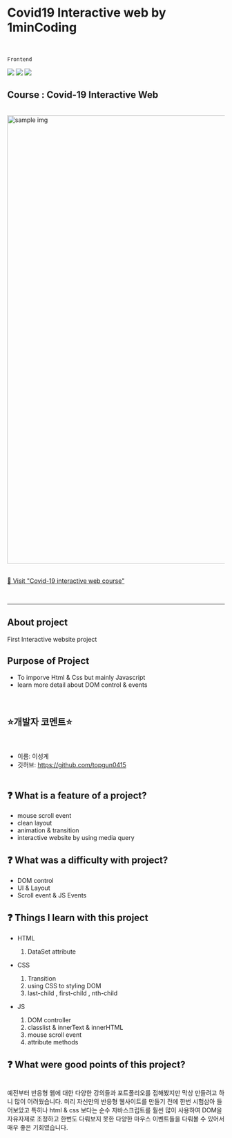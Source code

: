 <!-- @format -->

# Covid19 Interactive web by 1minCoding

 <br>
 
`Frontend`

<img src="https://img.shields.io/badge/HTML5-E34F26.svg?&style=for-the-badge&logo=HTML5&logoColor=white" /> <img src="https://img.shields.io/badge/CSS3-1572B6.svg?&style=for-the-badge&logo=CSS3&logoColor=white" /> <img src="https://img.shields.io/badge/javascript-F7DF1E.svg?&style=for-the-badge&logo=javascript&logoColor=black" />

## Course : Covid-19 Interactive Web
<br>
<img width="1035" alt="sample img" src="https://user-images.githubusercontent.com/82861521/153161842-0000b6d9-3dad-4b1a-b59f-b3a135ff9d94.png">
<br>
<br>

[🚗 Visit "Covid-19 interactive web course"](https://topgun0415.github.io/bbc-covid19-1mincoding/)

<br>

---

## About project

First Interactive website project

## Purpose of Project

- To imporve Html & Css but mainly Javascript
- learn more detail about DOM control & events

</br>

## ⭐️개발자 코멘트⭐️

</br>

- 이름: 이성계
- 깃허브: https://github.com/topgun0415
  </br>
  </br>

## ❓ What is a feature of a project?

- mouse scroll event
- clean layout
- animation & transition
- interactive website by using media query
  </br>

## ❓ What was a difficulty with project?

- DOM control
- UI & Layout
- Scroll event & JS Events
  </br>

## ❓ Things I learn with this project

- HTML <br />

  1. DataSet attribute

- CSS <br />
  1. Transition
  2. using CSS to styling DOM
  3. last-child , first-child , nth-child
     ​
- JS <br />
  1. DOM controller
  2. classlist & innerText & innerHTML
  3. mouse scroll event
  4. attribute methods

## ❓ What were good points of this project?

</br>
예전부터 반응형 웹에 대한 다양한 강의들과 포트폴리오를 접해봤지만 막상 만들려고 하니 많이 어려웠습니다. 미리 자신만의 반응형 웹사이트를 만들기 전에 한번 시험삼아 들어보았고 특히나 html & css 보다는 순수 자바스크립트를 훨씬 많이 사용하여 DOM을 자유자제로 조정하고 한번도 다뤄보지 못한 다양한 마우스 이벤트들을 다뤄볼 수 있어서 매우 좋은 기회였습니다.
</br>
</br>
</br>
